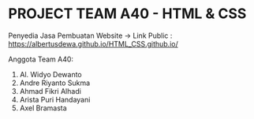 # PROJECT TEAM A40 - HTML & CSS 

Penyedia Jasa Pembuatan Website -> Link Public : https://albertusdewa.github.io/HTML_CSS.github.io/

Anggota Team A40:
1. Al. Widyo Dewanto
2. Andre Riyanto Sukma
3. Ahmad Fikri Alhadi
4. Arista Puri Handayani
5. Axel Bramasta

